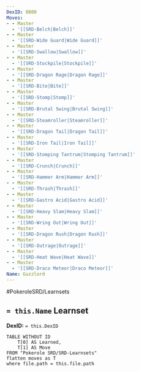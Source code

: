 ```yaml
---
DexID: 0800
Moves:
- - Master
  - '[[SRD-Belch|Belch]]'
- - Master
  - '[[SRD-Wide Guard|Wide Guard]]'
- - Master
  - '[[SRD-Swallow|Swallow]]'
- - Master
  - '[[SRD-Stockpile|Stockpile]]'
- - Master
  - '[[SRD-Dragon Rage|Dragon Rage]]'
- - Master
  - '[[SRD-Bite|Bite]]'
- - Master
  - '[[SRD-Stomp|Stomp]]'
- - Master
  - '[[SRD-Brutal Swing|Brutal Swing]]'
- - Master
  - '[[SRD-Steamroller|Steamroller]]'
- - Master
  - '[[SRD-Dragon Tail|Dragon Tail]]'
- - Master
  - '[[SRD-Iron Tail|Iron Tail]]'
- - Master
  - '[[SRD-Stomping Tantrum|Stomping Tantrum]]'
- - Master
  - '[[SRD-Crunch|Crunch]]'
- - Master
  - '[[SRD-Hammer Arm|Hammer Arm]]'
- - Master
  - '[[SRD-Thrash|Thrash]]'
- - Master
  - '[[SRD-Gastro Acid|Gastro Acid]]'
- - Master
  - '[[SRD-Heavy Slam|Heavy Slam]]'
- - Master
  - '[[SRD-Wring Out|Wring Out]]'
- - Master
  - '[[SRD-Dragon Rush|Dragon Rush]]'
- - Master
  - '[[SRD-Outrage|Outrage]]'
- - Master
  - '[[SRD-Heat Wave|Heat Wave]]'
- - Master
  - '[[SRD-Draco Meteor|Draco Meteor]]'
Name: Guzzlord
---
```


#PokeroleSRD/Learnsets

## `= this.Name` Learnset

**DexID:** `= this.DexID`

```dataview
TABLE WITHOUT ID
    T[0] AS Learned,
    T[1] AS Move
FROM "Pokerole SRD/SRD-Learnsets"
flatten moves as T
where file.path = this.file.path
```
